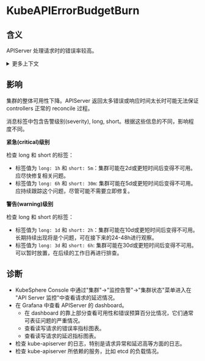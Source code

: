
# KubeAPIErrorBudgetBurn

## 含义

APIServer 处理请求时的错误率较高。

<details>
<summary>更多上下文</summary>

该告警本质上意味着 kube-apiserver 在处理请求时出现错误的比例高于预期。由于随机错误不可避免，因此它允许 kube-apiserver 出现一定比例的错误。

参考 [Alerting on SLOs](https://sre.google/workbook/alerting-on-slos/#recommended_time_windows_and_burn_rates_f) 了解更多细节。

</details>

## 影响

集群的整体可用性下降。APIServer 返回太多错误或响应时间太长时可能无法保证 controllers 正常的 reconcile 过程。

消息标签中包含告警级别(severity), long, short。根据这些信息的不同，影响程度不同。

**紧急(critical)级别**

检查 long 和 short 的标签：

- 标签值为 `long: 1h` 和 `short: 5m`：集群可能在2d或更短时间后变得不可用。应尽快修复相关问题。
- 标签值为 `long: 6h` 和 `short: 30m`: 集群可能在5d或更短时间后变得不可用。应持续跟踪这个问题，尽管可能不需要立即修复。

**警告(warning)级别**

检查 long 和 short 的标签：
- 标签值为 `long: 1d` 和 `short: 2h`：集群可能在10d或更短时间后变得不可用。长期持续出现将是个问题，可在接下来的24-48h进行观察。
- 标签值为 `long: 3d` 和 `short: 6h`: 集群可能在30d或更短时间后变得不可用。可以暂时放置，在后续的工作日再进行排查。

## 诊断

- KubeSphere Console 中通过"集群"->"监控告警"->"集群状态"菜单进入在 "API Server 监控"中查看请求的延迟情况。
- 在 Grafana 中查看 APIServer 的 dashboard。
    - 在 dashboard 的靠上部分查看可用性和错误预算百分比情况，它们通常可表征问题的严重情况。
    - 查看读写请求的错误率指标图表。
    - 查看读写请求的延迟指标图表。
- 检查 kube-apiserver 的日志，特别是请求异常和延迟高等方面的日志。
- 检查 kube-apiserver 所依赖的服务，比如 etcd 的负载情况。
